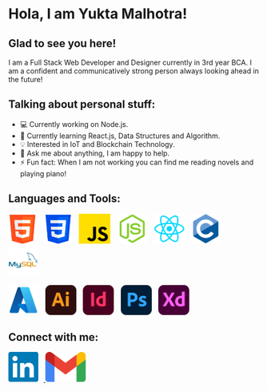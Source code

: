 <h1> Hola, I am Yukta Malhotra! </h1>

<h2> Glad to see you here! </h2>

I am a Full Stack Web Developer and Designer currently in 3rd year BCA. I am a confident and communicatively strong person always looking ahead in the future!

<h2> Talking about personal stuff: </h2>

- 💻 Currently working on Node.js.
- 📖 Currently learning React.js, Data Structures and Algorithm.
- 💡 Interested in IoT and Blockchain Technology.
- 💬 Ask me about anything, I am happy to help.
- ⚡ Fun fact: When I am not working you can find me reading novels and playing piano!

<h2> Languages and Tools: </h2>

<style>
    img{
        padding-right: 10px;
    }
</style>

<img src = "Logos/html.png" alt = "HTML" height = "60px">
<img src = "Logos/css.png" alt = "CSS" height = "60px">
<img src = "Logos/js.png" alt = "JavaScript" height = "60px">
<img src = "Logos/nodejs.png" alt = "NodeJs" height = "60px">
<img src = "Logos/reactjs.png" alt = "ReactJs" height = "60px">
<img src = "Logos/cpp.png" alt = "C++" height = "60px">
<img src = "Logos/mysql.png" alt = "MySQL" height = "60px">
<br> <br>
<img src = "Logos/azure.png" alt = "Microsoft Azure" height = "60px">
<img src = "Logos/ai.png" alt = "Adobe Illustrator" height = "60px">
<img src = "Logos/id.png" alt = "Adobe InDesign" height = "60px">
<img src = "Logos/ps.png" alt = "Adobe Photoshop" height = "60px">
<img src = "Logos/xd.png" alt = "Adobe XD" height = "60px">

<h2> Connect with me: </h2>

<a href = "https://www.linkedin.com/in/yukta-malhotra-3740ab222/" target = "_blank"> <img src = "Logos/linkedin.png" alt = "Linkedin Profile" height = "60px"> </a>
<a href = "mailto:yukta.51202.malhotra@gmail.com"> <img src = "Logos/gmail.png" alt = "Gmail" height = "60px"> </a>